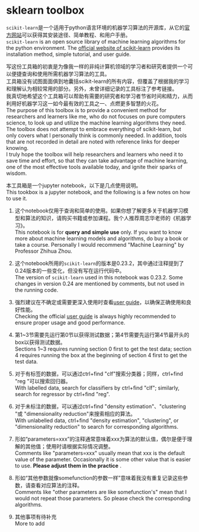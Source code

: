 # sklearn toolbox

`scikit-learn`是一个适用于python语言环境的机器学习算法的开源库，从它的[官方网站](https://scikit-learn.org/stable)可以获得其安装途径、简单教程、和用户手册。\
`scikit-learn` is an open source library of machine learning algorithms for the python environment. The [official website of scikit-learn](https://scikit-learn.org/stable) provides its installation method, simple tutorial, and user guide.

写这份工具箱的初衷是为像我一样的非纯计算机领域的学习者和研究者提供一个可以便捷查询和使用所需机器学习算法的工具。\
工具箱没有试图面面俱到地囊括scikit-learn的所有内容，但覆盖了根据我的学习和理解认为相较常用的部分。另外，未曾详细记录的工具标注了参考链接。\
我真切地希望这个工具箱可以帮助有需要的研究者和学习者节省时间和精力，从而利用好机器学习这一如今最有效的工具之一、点燃更多智慧的火花。\
The purpose of this toolbox is to provide a convenient  method for researchers and learners like me, who do not focuses on pure computers science, to look up and utilize the machine learning algorithms they need.\
The toolbox does not attempt to embrace everything of scikit-learn, but only covers what I personally think is commonly needed. In addition, tools that are not recorded in detail are noted with reference links for deeper knowing.\
I truly hope the toolbox will help researchers and learners who need it to save time and effort, so that they can take advantage of machine learning, one of the most effective tools available today, and ignite their sparks of wisdom.

本工具箱是一个jupyter notebook，以下是几点使用说明。\
This tookbox is a jupyter notebook, and the following is a few notes on how to use it.

1. 这个notebook仅用于查询和简单的使用。如果你想了解更多关于机器学习模型和算法的知识，请购买书籍或参加课程。我个人推荐周志华老师的《机器学习》。\
This notebook is for __query and simple use__ only. If you want to know more about machine learning models and algorithms, do buy a book or take a course. Personally I would recommend "Machine Learning" by Professor Zhihua Zhou.

2. 这个notebook所用的`scikit-learn`的版本是0.23.2，其中通过注释提到了0.24版本的一些变化，但没有写在运行代码中。\
The version of `scikit-learn` used in this notebook was 0.23.2. Some changes in version 0.24 are mentioned by comments, but not used in the running code.

3. 强烈建议在不确定或需要更深入使用时查看[user guide](https://scikit-learn.org/stable/user_guide.html#user-guide)，以确保正确使用和良好性能。\
Checking the official [user guide](https://scikit-learn.org/stable/user_guide.html#user-guide) is always highly recommended to ensure proper usage and good performance. 

4. 第1~3节需要先运行第0节以获得测试数据；第4节需要先运行第4节最开头的box以获得测试数据。\
Sections 1~3 requires running section 0 first to get the test data; section 4 requires running the box at the beginning of section 4 first to get the test data.

5. 对于有标签的数据，可以通过ctrl+find "clf"搜索分类器；同样，ctrl+find "reg "可以搜索回归器。\
With labelled data, search for classifiers by ctrl+find "clf"; similarly, search for regressor by ctrl+find "reg".

6. 对于未标注的数据，可以通过ctrl+find "density estimation"、"clustering "或 "dimensionality reduction"来搜索相应的算法。\
With unlabelled data, ctrl+find "density estimation", "clustering", or "dimensionality reduction" to search for corresponding algorithms.

7. 形如“parameters=xxx”的注释通常意味着xxx为算法的默认值，偶尔是便于理解的其他值；使用时请根据实际情况调整。\
Comments like "parameters=xxx" usually mean that xxx is the default value of the parameter. Occasionally it is some other value that is easier to use. __Please adjust them in the practice__ .

8. 形如“其他参数就像somefunction的参数一样”意味着我没有重复记录这些参数，请查看对应算法的注释。\
Comments like "other parameters are like somefunction's" mean that I would not repeat those parameters. So please check the corresponding algorithms.

9. 其他事项有待补充\
More to add
